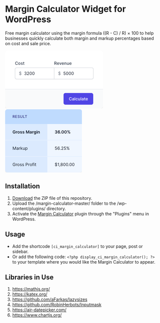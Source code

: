 # Margin Calculator Widget for WordPress

Free margin calculator using the margin formula ((R - C) / R) × 100 to help businesses quickly calculate both margin and markup percentages based on cost and sale price.

![Margin Calculator Input Form](/assets/images/screenshot-1.png "Margin Calculator Input Form")
![Margin Calculator Calculation Results](/assets/images/screenshot-2.png "Margin Calculator Calculation Results")

## Installation

1. [Download](https://github.com/pub-calculator-io/age-calculator/archive/refs/heads/master.zip) the ZIP file of this repository.
2. Upload the /margin-calculator-master/ folder to the /wp-content/plugins/ directory.
3. Activate the [Margin Calculator](https://www.calculator.io/margin-calculator/ "Margin Calculator Homepage") plugin through the "Plugins" menu in WordPress.

## Usage
* Add the shortcode `[ci_margin_calculator]` to your page, post or sidebar.
* Or add the following code: `<?php display_ci_margin_calculator(); ?>` to your template where you would like the Margin Calculator to appear.

## Libraries in Use
1. https://mathjs.org/
2. https://katex.org/
3. https://github.com/aFarkas/lazysizes
4. https://github.com/RobinHerbots/Inputmask
5. https://air-datepicker.com/
6. https://www.chartjs.org/
